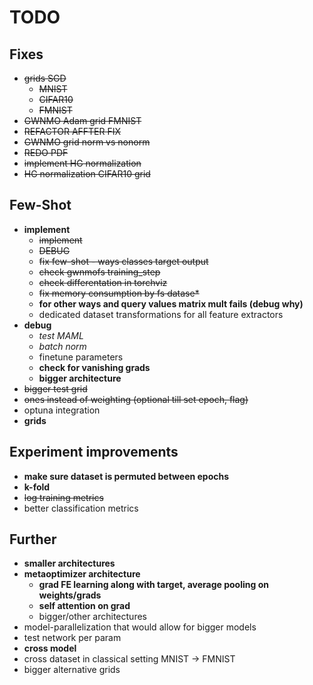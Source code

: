 # TODO

## Fixes
- ~~grids SGD~~
    - ~~MNIST~~
    - ~~CIFAR10~~
    - ~~FMNIST~~
- ~~GWNMO Adam grid FMNIST~~
- ~~REFACTOR AFFTER FIX~~
- ~~GWNMO grid norm vs nonorm~~
- ~~REDO PDF~~
- ~~implement HG normalization~~
- ~~HG normalization CIFAR10 grid~~

## Few-Shot
- **implement**
    - ~~implement~~
    - ~~DEBUG~~
    - ~~fix few-shot - ways classes target output~~
    - ~~check gwnmofs training_step~~
    - ~~check differentation in torchviz~~
    - ~~fix memory consumption by fs datase*~~
    - **for other ways and query values matrix mult fails (debug why)**
    - dedicated dataset transformations for all feature extractors
- **debug**
    - *test MAML*
    - *batch norm*
    - finetune parameters
    - **check for vanishing grads**
    - **bigger architecture**
- ~~bigger test grid~~
- ~~ones instead of weighting (optional till set epoch, flag)~~
- optuna integration
- **grids**

## Experiment improvements
- **make sure dataset is permuted between epochs**
- **k-fold**
- ~~log training metrics~~
- better classification metrics

## Further
- **smaller architectures**
- **metaoptimizer architecture**
    - **grad FE learning along with target, average pooling on weights/grads**
    - **self attention on grad**
    - bigger/other architectures
- model-parallelization that would allow for bigger models  
- test network per param
- **cross model**
- cross dataset in classical setting MNIST -> FMNIST
- bigger alternative grids